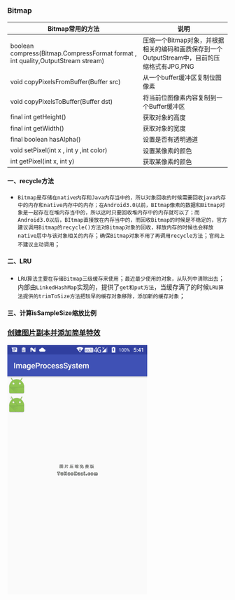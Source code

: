 ### Bitmap

|Bitmap常用的方法|说明|
|------|------|
|boolean compress(Bitmap.CompressFormat format , int quality,OutputStream stream)|压缩一个Bitmap对象，并根据相关的编码和画质保存到一个OutputStream中，目前的压缩格式有JPG,PNG|
|void copyPixelsFromBuffer(Buffer src)|从一个buffer缓冲区复制位图像素|
|void copyPixelsToBuffer(Buffer dst)|将当前位图像素内容复制到一个Buffer缓冲区|
|final int getHeight()|获取对象的高度|
|final int getWidth()|获取对象的宽度|
|final boolean hasAlpha()|设置是否有透明通道|
|void setPixel(int x , int y ,int color)|设置某像素的颜色|
|int getPixel(int x, int y)|获取某像素的颜色|

#### 一、recycle方法
+ `Bitmap是存储在native内存和Java内存当中的，所以对象回收的时候需要回收java内存中的内存和native内存中的内存；在Android3.0以前，BItmap像素的数据和Bitmap对象是一起存在在堆内存当中的，所以这时只要回收堆内存中的内存就可以了；而Android3.0以后，BItmap直接放在内存当中的，而回收Bitmap的时候是不稳定的，官方建议调用Bitmap的recycle()方法对Bitmap对象的回收，释放内存的时候也会释放native层中与该对象相关的内存`；`确保Bitmap对象不用了再调用recycle方法`；`官网上不建议主动调用`；
#### 二、LRU
+ `LRU算法主要在存储Bitmap三级缓存来使用`；`最近最少使用的对象，从队列中清除出去`；内部由`LinkedHashMap`实现的，提供了`get和put方法`，当缓存满了的时候`LRU算法提供的trimToSize方法把较早的缓存对象移除，添加新的缓存对象`；
#### 三、计算isSampleSize缩放比例

### [创建图片副本并添加简单特效](https://github.com/ningbaoqi/View/commit/ddc80446f38e874ce7f700af22268fa88e00eb44)
![image](https://github.com/ningbaoqi/View/blob/master/gif/pic1-29.jpg)
